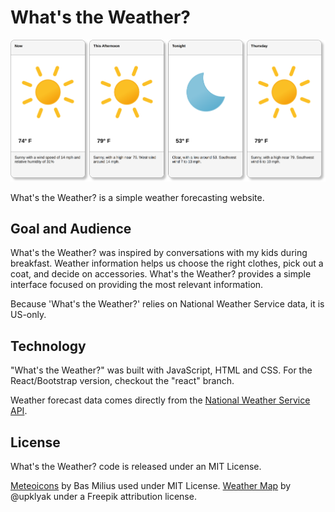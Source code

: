 # What's the Weather?

![Screenshot of a two-day forecast](https://raw.githubusercontent.com/dagnymol81/weather/main/images/screenshot.png)

What's the Weather? is a simple weather forecasting website. 

## Goal and Audience

What's the Weather? was inspired by conversations with my kids during breakfast. Weather information helps us choose the right clothes, pick out a coat, and decide on accessories. What's the Weather? provides a simple interface focused on providing the most relevant information. 

Because 'What's the Weather?' relies on National Weather Service data, it is US-only.

## Technology

"What's the Weather?" was built with JavaScript, HTML and CSS. For the React/Bootstrap version, checkout the "react" branch.

Weather forecast data comes directly from the [National Weather Service API](https://www.weather.gov/documentation/services-web-api).

## License

What's the Weather? code is released under an MIT License.

[Meteoicons](https://github.com/basmilius/weather-icons) by Bas Milius used under MIT License.
[Weather Map](https://www.freepik.com/free-vector/meteorological-report-weather-forecast-concept_29222674.htm) by @upklyak under a Freepik attribution license.

